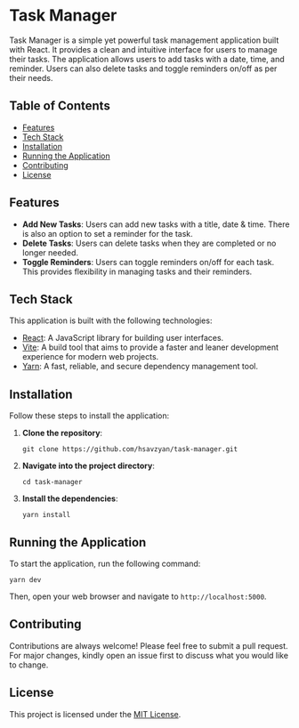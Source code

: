 # Task Manager

Task Manager is a simple yet powerful task management application built with React. It provides a clean and intuitive interface for users to manage their tasks. The application allows users to add tasks with a date, time, and reminder. Users can also delete tasks and toggle reminders on/off as per their needs.

## Table of Contents

- [Features](#features)
- [Tech Stack](#tech-stack)
- [Installation](#installation)
- [Running the Application](#running-the-application)
- [Contributing](#contributing)
- [License](#license)

## Features

- **Add New Tasks**: Users can add new tasks with a title, date & time. There is also an option to set a reminder for the task.
- **Delete Tasks**: Users can delete tasks when they are completed or no longer needed.
- **Toggle Reminders**: Users can toggle reminders on/off for each task. This provides flexibility in managing tasks and their reminders.

## Tech Stack

This application is built with the following technologies:

- [React](https://reactjs.org/): A JavaScript library for building user interfaces.
- [Vite](https://vitejs.dev/): A build tool that aims to provide a faster and leaner development experience for modern web projects.
- [Yarn](https://yarnpkg.com/): A fast, reliable, and secure dependency management tool.

## Installation

Follow these steps to install the application:

1. **Clone the repository**:

    ```
    git clone https://github.com/hsavzyan/task-manager.git
    ```

2. **Navigate into the project directory**:

    ```
    cd task-manager
    ```

3. **Install the dependencies**:

    ```
    yarn install
    ```

## Running the Application

To start the application, run the following command:

    
    yarn dev
    
    
Then, open your web browser and navigate to `http://localhost:5000`.

## Contributing

Contributions are always welcome! Please feel free to submit a pull request. For major changes, kindly open an issue first to discuss what you would like to change.

## License

This project is licensed under the [MIT License](https://choosealicense.com/licenses/mit/).


